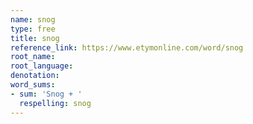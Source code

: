 ```yaml
---
name: snog
type: free
title: snog
reference_link: https://www.etymonline.com/word/snog
root_name: 
root_language: 
denotation: 
word_sums:
- sum: 'Snog + '
  respelling: snog
---
```

